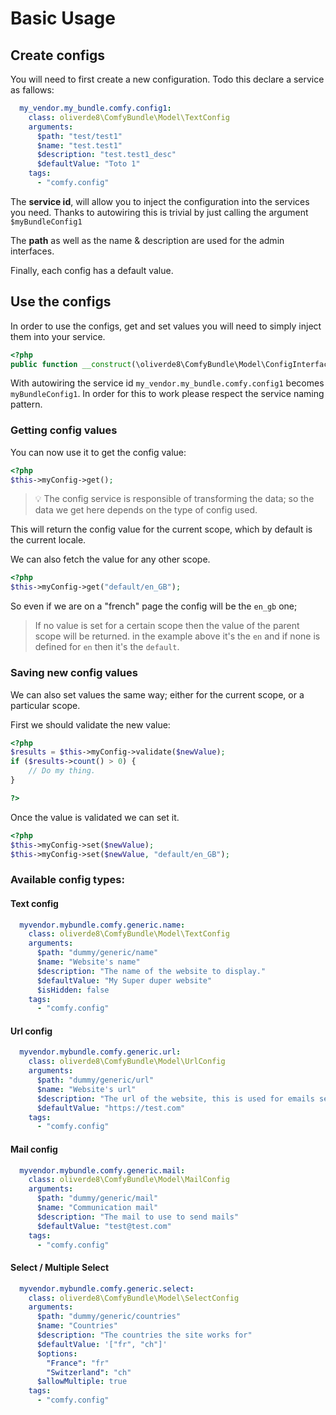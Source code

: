 # Basic Usage

## Create configs

You will need to first create a new configuration. Todo this declare a service as fallows: 

```yml
  my_vendor.my_bundle.comfy.config1:
    class: oliverde8\ComfyBundle\Model\TextConfig
    arguments:
      $path: "test/test1"
      $name: "test.test1"
      $description: "test.test1_desc"
      $defaultValue: "Toto 1"
    tags:
      - "comfy.config"
```

The **service id**, will allow you to inject the configuration into the services you need.
Thanks to autowiring this is trivial by just calling the argument `$myBundleConfig1`

The **path** as well as the name & description are used for the admin interfaces.

Finally, each config has a default value.

## Use the configs

In order to use the configs, get and set values you will need to simply inject them into your service.

```php
<?php
public function __construct(\oliverde8\ComfyBundle\Model\ConfigInterface $myBundleConfig1);
```

With autowiring the service id `my_vendor.my_bundle.comfy.config1` becomes `myBundleConfig1`. In order for this to work
please respect the service naming pattern.

### Getting config values

You can now use it to get the config value:
```php
<?php
$this->myConfig->get();
```

> :bulb: The config service is responsible of transforming the data; so the data we get here depends on the type of config used.

This will return the config value for the current scope, which by default is the current locale.

We can also fetch the value for any other scope.

```php
<?php
$this->myConfig->get("default/en_GB");
``` 

So even if we are on a "french" page the config will be the `en_gb` one;

> If no value is set for a certain scope then the value of the parent scope will be returned. in the example above it's
the `en` and if none is defined for `en` then it's the `default`.

### Saving new config values

We can also set values the same way; either for the current scope, or a particular scope.

First we should validate the new value:

```php
<?php
$results = $this->myConfig->validate($newValue);
if ($results->count() > 0) {
    // Do my thing.
}

?>
```

Once the value is validated we can set it.

```php
<?php
$this->myConfig->set($newValue);
$this->myConfig->set($newValue, "default/en_GB");
```

### Available config types: 

#### Text config
```yaml
  myvendor.mybundle.comfy.generic.name:
    class: oliverde8\ComfyBundle\Model\TextConfig
    arguments:
      $path: "dummy/generic/name"
      $name: "Website's name"
      $description: "The name of the website to display."
      $defaultValue: "My Super duper website"
      $isHidden: false
    tags:
      - "comfy.config"
```

#### Url config

```yaml
  myvendor.mybundle.comfy.generic.url:
    class: oliverde8\ComfyBundle\Model\UrlConfig
    arguments:
      $path: "dummy/generic/url"
      $name: "Website's url"
      $description: "The url of the website, this is used for emails sent by cron jobs."
      $defaultValue: "https://test.com"
    tags:
      - "comfy.config"
```
#### Mail config

```yaml 
  myvendor.mybundle.comfy.generic.mail:
    class: oliverde8\ComfyBundle\Model\MailConfig
    arguments:
      $path: "dummy/generic/mail"
      $name: "Communication mail"
      $description: "The mail to use to send mails"
      $defaultValue: "test@test.com"
    tags:
      - "comfy.config"
```

#### Select / Multiple Select

```yaml
  myvendor.mybundle.comfy.generic.select:
    class: oliverde8\ComfyBundle\Model\SelectConfig
    arguments:
      $path: "dummy/generic/countries"
      $name: "Countries"
      $description: "The countries the site works for"
      $defaultValue: '["fr", "ch"]'
      $options:
        "France": "fr"
        "Switzerland": "ch"
      $allowMultiple: true
    tags:
      - "comfy.config"
```